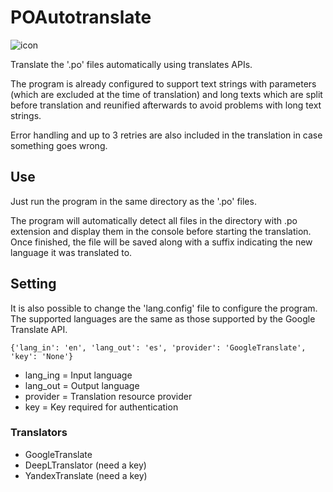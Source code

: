 # POAutotranslate
![icon](icon.ico)

 Translate the '.po' files automatically using translates APIs.

 The program is already configured to support text strings with parameters (which are excluded at the time of translation) and long texts which are split before translation and reunified afterwards to avoid problems with long text strings.

 Error handling and up to 3 retries are also included in the translation in case something goes wrong.

## Use
 Just run the program in the same directory as the '.po' files.
 
The program will automatically detect all files in the directory with .po extension and display them in the console before starting the translation. Once finished, the file will be saved along with a suffix indicating the new language it was translated to.

## Setting
 It is also possible to change the 'lang.config' file to configure the program. The supported languages are the same as those supported by the Google Translate API.

```
{'lang_in': 'en', 'lang_out': 'es', 'provider': 'GoogleTranslate', 'key': 'None'}
```
* lang_ing = Input language
* lang_out = Output language
* provider = Translation resource provider
* key = Key required for authentication

### Translators
* GoogleTranslate
* DeepLTranslator (need a key)
* YandexTranslate (need a key)